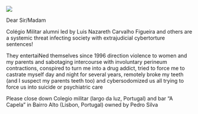 ![](https://raw.githubusercontent.com/strikles/atac/main/assets/img/IMG_0922.PNG)

Dear Sir/Madam

Colégio Militar alumni led by Luis Nazareth Carvalho Figueira and others are a systemic threat infecting society with extrajudicial cybertorture sentences!

They entertaiNed themselves since 1996 direction violence to women and my parents and sabotaging intercourse with involuntary perineum contractions, conspired to turn me into a drug addict, tried to force me to castrate myself day and night for several years, remotely broke my teeth (and I suspect my parents teeth too) and cybersodomized us all trying to force us into suicide or psychiatric care

Please close down Colegio militar (largo da luz, Portugal) and bar “A Capela” in Bairro Alto (Lisbon, Portugal) owned by Pedro Silva 